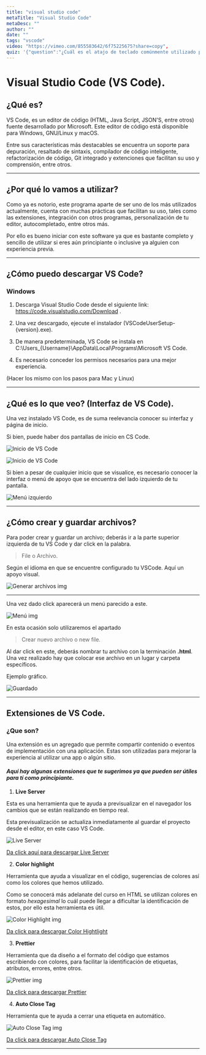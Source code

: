 ```yaml
---
title: "visual studio code"
metaTitle: "Visual Studio Code"
metaDesc: ""	
author: ""	
date: ""	
tags: "vscode"
video: "https://vimeo.com/855583642/6f75225675?share=copy",
quiz: '{"question":"¿Cuál es el atajo de teclado comúnmente utilizado para abrir el panel de búsqueda global (Search) en Visual Studio Code?","options":["a) Ctrl + F","b) Alt + S","c) Ctrl + P","d) Shift + F"],"answer":"c) Ctrl + P"}'
---
```

# Visual Studio Code (VS Code).


## ¿Qué es?

VS Code, es un editor de código (HTML, Java Script, JSON'S, entre otros) fuente desarrollado por Microsoft. Este editor de código está disponible para Windows, GNU/Linux y macOS.

Entre sus características más destacables se encuentra un soporte para depuración, resaltado de sintaxis, compilador de código inteligente, refactorización de código, Git integrado y extenciones que facilitan su uso y comprensión, entre otros.

---

## ¿Por qué lo vamos a utilizar?

Como ya es notorio, este programa aparte de ser uno de los más utilizados actualmente, cuenta con muchas prácticas que facilitan su uso, tales como las extensiones, integración con otros programas, personalización de tu editor, autocompletado, entre otros más. 

Por ello es bueno iniciar con este software ya que es bastante completo y sencillo de utilizar si eres aún principiante o inclusive ya alguien con experiencia previa.

---

## ¿Cómo puedo descargar VS Code?

### Windows

1. Descarga Visual Studio Code desde el siguiente link: https://code.visualstudio.com/Download .

2. Una vez descargado, ejecute el instalador (VSCodeUserSetup-{version}.exe).

3. De manera predeterminada, VS Code se instala en C:\Users_{Username}\AppData\Local\Programs\Microsoft VS Code.

4. Es necesario conceder los permisos necesarios para una mejor experiencia.

(Hacer los mismo con los pasos para Mac y Linux)

---
## ¿Qué es lo que veo? (Interfaz de VS Code).

Una vez instalado VS Code, es de suma reelevancia conocer su interfaz y página de inicio.

Si bien, puede haber dos pantallas de inicio en CS Code.


![Inicio de VS Code](./ima/otra%20entrada%20origin.png)

![Inicio de VS Code](./ima/1vscode.png)

Si bien a pesar de cualquier inicio que se visualice, es necesario conocer la interfaz o menú de apoyo que se encuentra del lado izquierdo de tu pantalla.

![Menú izquierdo](./ima/2vscode.png)

---

## ¿Cómo crear y guardar archivos?
 Para poder crear y guardar un archivo; deberás ir a la parte superior izquierda de tu VS Code y dar click en la palabra.

> File o Archivo.

Según el idioma en que se encuentre configurado tu VSCode.
Aquí un apoyo visual.

![Generar archivos img](./ima/newarchive.png)

---

Una vez dado click aparecerá un menú parecido a este.

![Menú img](./ima/nuevarch.png)

En esta ocasión solo utilizaremos el apartado 
>Crear nuevo archivo o new file.

Al dar click en este, deberás nombrar tu archivo con la terminación **.html**. Una vez realizado hay que colocar ese archivo en un lugar y carpeta específicos.

Ejemplo gráfico.

![Guardado](./ima/finnewarch.png)

---

## Extensiones de VS Code.

### ¿Que son?

Una extensión es un agregado que permite compartir contenido o eventos de implementación con una aplicación. Estas son utilizadas para mejorar la experiencia al utilizar una app o algún sitio.

#### _Aquí hay algunas extensiones que te sugerimos ya que pueden ser útiles para tí como principiante._

1. **Live Server**

 Esta es una herramienta que te ayuda a previsualizar en el navegador los cambios que se están realizando en tiempo real.

 Esta previsualización se actualiza inmediatamente al guardar el proyecto desde el editor, en este caso VS Code.
 
 ![Live Server](./ima/live-serveredit1.png)

 [Da click aquí para descargar Live Server](https://marketplace.visualstudio.com/items?itemName=ritwickdey.LiveServer)

 2. **Color highlight**

 Herramienta que ayuda a visualizar en el código, sugerencias de colores así como los colores que hemos utilizado. 

 Como se conocerá más adelanate del curso en HTML se utilizan colores en formato _hexagesimal_ lo cuál puede llegar a dificultar la identificación de estos, por ello esta herramienta es útil.


![Color Highlight img](./ima/chighlight.jpg)

 [Da click para descargar Color Hightlight](https://marketplace.visualstudio.com/items?itemName=naumovs.color-highlight)

 3. **Prettier**

Herramienta que da diseño a el formato del código que estamos escribiendo con colores, para facilitar la identificación de etiquetas, atributos, errores, entre otros.

![Prettier img](./ima/prettier1.png)

[Da click para descargar Prettier](https://marketplace.visualstudio.com/items?itemName=esbenp.prettier-vscode)

 4. **Auto Close Tag**

 Herramienta que te ayuda a cerrar una etiqueta en automático.

![Auto Close Tag img](./ima/act1.png)

[Da click para descargar Auto Close Tag](https://marketplace.visualstudio.com/items?itemName=formulahendry.auto-close-tag)

---